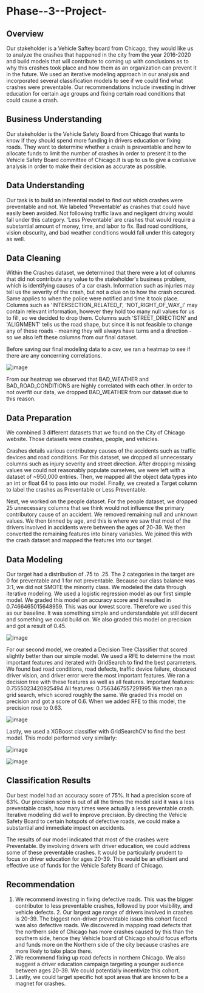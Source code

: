 # Phase--3--Project-
## Overview
Our stakeholder is a Vehicle Saftey board from Chicago, they would like us to analyze the crashes that happened in the city from the year 2016-2020 and build models that will contribute to coming up with conclusions as to why this crashes took place and how them as an organization can prevent it in the future. We used an iterative modeling approach in our analysis and incorporated several classification models to see if we could find what crashes were preventable. Our recommendations include investing in driver education for certain age groups and fixing certain road conditions that could cause a crash.

## Business Understanding
Our stakeholder is the Vehicle Safety Board from Chicago that wants to know if they should spend more funding in drivers education or fixing roads. They want to determine whether a crash is preventable and how to allocate funds to limit the number of crashes in order to present it to the Vehicle Safety Board committee of Chicago.It is up to us to give a conlusive analysis in order to make their decision as accurate as possible.


## Data Understanding
Our task is to build an inferential model to find out which crashes were preventable and not. We labeled ‘Preventable’ as crashes that could have easily been avoided. Not following traffic laws and negligent driving would fall under this category. ‘Less Preventable’ are crashes that would require a substantial amount of money, time, and labor to fix. Bad road conditions, vision obscurity, and bad weather conditions would fall under this category as well.

## Data Cleaning

Within the Crashes dataset, we determined that there were a lot of columns that did not contribute any value to the stakeholder's business problem, which is identifying causes of a car crash. Information such as injuries may tell us the severity of the crash, but not a clue on to how the crash occured. Same applies to when the police were notified and time it took place. Columns such as 'INTERSECTION_RELATED_I', 'NOT_RIGHT_OF_WAY_I' may contain relevant information, however they hold too many null values for us to fill, so we decided to drop them. Columns such 'STREET_DIRECTION' and 'ALIGNMENT' tells us the road shape, but since it is not feasible to change any of these roads - meaning they will always have turns and a direction - so we also left these columns from our final dataset.

Before saving our final modeling data to a csv, we ran a heatmap to see if there are any concerning correlations.

![image](https://user-images.githubusercontent.com/91674285/182371251-d950ad4d-41e7-4e07-a699-1752e00740bc.png)

From our heatmap we observed that BAD_WEATHER and BAD_ROAD_CONDITIONS are highly correlated with each other. In order to not overfit our data, we dropped BAD_WEATHER from our dataset due to this reason.


## Data Preparation
We combined 3 different datasets that we found on the City of Chicago website. Those datasets were crashes, people, and vehicles.

Crashes details various contributory causes of the accidents such as traffic devices and road conditions. For this dataset, we dropped all unnecessary columns such as injury severity and street direction. After dropping missing values we could not reasonably populate ourselves, we were left with a dataset of ~950,000 entries. Then, we mapped all the object data types into an int or float 64 to pass into our model. Finally, we created a Target column to label the crashes as Preventable or Less Preventable.

Next, we worked on the people dataset. For the people dataset, we dropped 25 unnecessary columns that we think would not influence the primary contributory cause of an accident. We removed remaining null and unknown values. We then binned by age, and this is where we saw that most of the drivers involved in accidents were between the ages of 20-39. We then converted the remaining features into binary variables. We joined this with the crash dataset and mapped the features into our target.

## Data Modeling
Our target had a distribution of .75 to .25. The 2 categories in the target are 0 for preventable and 1 for not preventable. Because our class balance was 3:1, we did not SMOTE the minority class.
We modeled the data through iterative modeling. We used a logistic regression model as our first simple model.
We graded this model on accuracy score and it resulted in 0.7466465015648959. This was our lowest score. Therefore we used this as our baseline. It was something simple and understandable yet still decent and something we could build on. We also graded this model on precision and got a result of 0.45.

![image](https://user-images.githubusercontent.com/91674285/182030758-760c230c-47f8-4244-b091-7b572e7879a6.png)

For our second model, we created a Decision Tree Classifier that scored slightly better than our simple model. We used a RFE to determine the most important features and iterated with GridSearch to find the best parameters. We found bad road conditions, road defects, traffic device failure, obscured driver vision, and driver error were the most important features. We ran a decision tree with these features as well as all features. Important features: 0.7555023420925494 All features: 0.7563467557291995 We then ran a grid search, which scored roughly the same. We graded this model on precision and got a score of 0.6. When we added RFE to this model, the precision rose to 0.63.

![image](https://user-images.githubusercontent.com/91674285/182030785-77b23182-7753-475c-963f-33069292db24.png)

Lastly, we used a XGBoost classifier with GridSearchCV to find the best model. This model performed very similarly:

![image](https://user-images.githubusercontent.com/91674285/182030835-da16dc6a-f5aa-4284-ba48-284e1391a21c.png)

![image](https://user-images.githubusercontent.com/91674285/182030844-22b57791-994b-4777-82d8-0b2716147e70.png)

## Classification Results
Our best model had an accuracy score of 75%. It had a precision score of 63%. Our precision score is out of all the times the model said it was a less preventable crash, how many times were actually a less preventable crash. Iterative modeling did well to improve precision. By directing the Vehicle Safety Board to certain hotspots of defective roads, we could make a substantial and immediate impact on accidents.

The results of our model indicated that most of the crashes were Preventable. By involving drivers with driver education, we could address some of these preventable crashes. It would be particularly prudent to focus on driver education for ages 20-39. This would be an efficient and effective use of funds for the Vehicle Safety Board of Chicago.

## Recommendation

1. We recommend investing in fixing defective roads. This was the bigger contributor to less preventable crashes, followed by poor visibility, and vehicle defects. 2. Our largest age range of drivers involved in crashes is 20-39. The biggest non-driver preventable issue this cohort faced was also defective roads. We discovered in mapping road defects that the northern side of Chicago has more crashes caused by this than the southern side, hence they Vehicle board of Chicago should focus efforts and funds more on the Northern side of the city because crashes are more likely to take place there.
3. We recommend fixing up road defects in northern Chicago. We also suggest a driver education campaign targeting a younger audience between ages 20-39. We could potentially incentivize this cohort. 
4. Lastly, we could target specific hot spot areas that are known to be a magnet for crashes.


